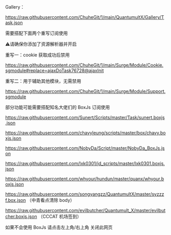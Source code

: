 Gallery：

https://raw.githubusercontent.com/ChuheGit/1/main/QuantumultX/Gallery/Task.json

需要搭配下面两个重写订阅使用

⚠️请确保你添加了资源解析器并开启

重写一：cookie 获取成功后禁用

https://raw.githubusercontent.com/ChuheGit/1/main/Surge/Module/Cookie.sgmodule#replace=ajaxDoTask76728@ajaxInit

重写二：用于辅助其他模块，无需禁用

https://raw.githubusercontent.com/ChuheGit/1/main/Surge/Module/Support.sgmodule





部分功能可能需要搭配知名大佬们的 BoxJs 订阅使用

https://raw.githubusercontent.com/Sunert/Scripts/master/Task/sunert.boxjs.json

https://raw.githubusercontent.com/chavyleung/scripts/master/box/chavy.boxjs.json

https://raw.githubusercontent.com/NobyDa/Script/master/NobyDa_BoxJs.json

https://raw.githubusercontent.com/lxk0301/jd_scripts/master/lxk0301.boxjs.json

https://raw.githubusercontent.com/whyour/hundun/master/quanx/whyour.boxjs.json

https://raw.githubusercontent.com/songyangzz/QuantumultX/master/syzzzf.box.json （中青看点清除 body）

https://raw.githubusercontent.com/evilbutcher/Quantumult_X/master/evilbutcher.boxjs.json （CCCAT 机场签到）



如果不会使用 BoxJs 请点击左上角/右上角 关闭此网页